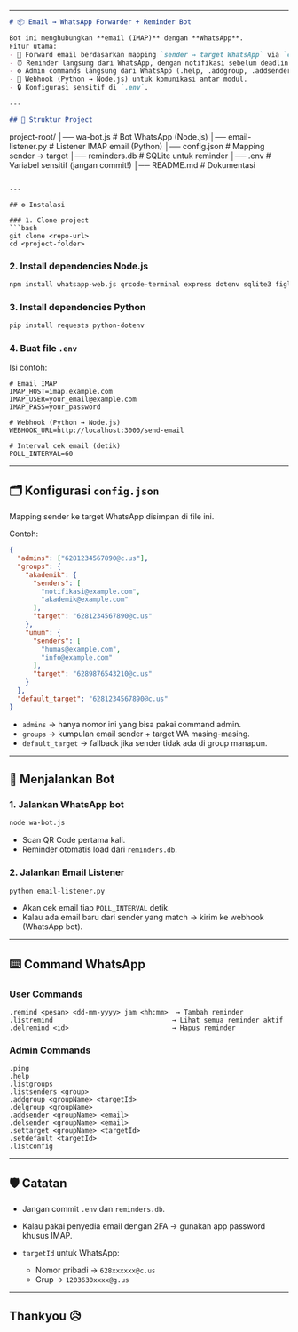 
---

```markdown
# 📦 Email → WhatsApp Forwarder + Reminder Bot  

Bot ini menghubungkan **email (IMAP)** dengan **WhatsApp**.  
Fitur utama:  
- 🔄 Forward email berdasarkan mapping `sender → target WhatsApp` via `config.json`.  
- ⏰ Reminder langsung dari WhatsApp, dengan notifikasi sebelum deadline.  
- ⚙️ Admin commands langsung dari WhatsApp (.help, .addgroup, .addsender, dst).  
- 📡 Webhook (Python → Node.js) untuk komunikasi antar modul.  
- 🔒 Konfigurasi sensitif di `.env`.  

---

## 📂 Struktur Project
```

project-root/
│── wa-bot.js         # Bot WhatsApp (Node.js)
│── email-listener.py # Listener IMAP email (Python)
│── config.json       # Mapping sender → target
│── reminders.db      # SQLite untuk reminder
│── .env              # Variabel sensitif (jangan commit!)
│── README.md         # Dokumentasi

````

---

## ⚙️ Instalasi

### 1. Clone project
```bash
git clone <repo-url>
cd <project-folder>
````

### 2. Install dependencies Node.js

```bash
npm install whatsapp-web.js qrcode-terminal express dotenv sqlite3 figlet chalk
```

### 3. Install dependencies Python

```bash
pip install requests python-dotenv
```

### 4. Buat file `.env`

Isi contoh:

```env
# Email IMAP
IMAP_HOST=imap.example.com
IMAP_USER=your_email@example.com
IMAP_PASS=your_password

# Webhook (Python → Node.js)
WEBHOOK_URL=http://localhost:3000/send-email

# Interval cek email (detik)
POLL_INTERVAL=60
```

---

## 🗂️ Konfigurasi `config.json`

Mapping sender ke target WhatsApp disimpan di file ini.

Contoh:

```json
{
  "admins": ["6281234567890@c.us"],
  "groups": {
    "akademik": {
      "senders": [
        "notifikasi@example.com",
        "akademik@example.com"
      ],
      "target": "6281234567890@c.us"
    },
    "umum": {
      "senders": [
        "humas@example.com",
        "info@example.com"
      ],
      "target": "6289876543210@c.us"
    }
  },
  "default_target": "6281234567890@c.us"
}
```

* `admins` → hanya nomor ini yang bisa pakai command admin.
* `groups` → kumpulan email sender + target WA masing-masing.
* `default_target` → fallback jika sender tidak ada di group manapun.

---

## 🚀 Menjalankan Bot

### 1. Jalankan WhatsApp bot

```bash
node wa-bot.js
```

* Scan QR Code pertama kali.
* Reminder otomatis load dari `reminders.db`.

### 2. Jalankan Email Listener

```bash
python email-listener.py
```

* Akan cek email tiap `POLL_INTERVAL` detik.
* Kalau ada email baru dari sender yang match → kirim ke webhook (WhatsApp bot).

---

## ⌨️ Command WhatsApp

### User Commands

```
.remind <pesan> <dd-mm-yyyy> jam <hh:mm>  → Tambah reminder
.listremind                              → Lihat semua reminder aktif
.delremind <id>                          → Hapus reminder
```

### Admin Commands

```
.ping
.help
.listgroups
.listsenders <group>
.addgroup <groupName> <targetId>
.delgroup <groupName>
.addsender <groupName> <email>
.delsender <groupName> <email>
.settarget <groupName> <targetId>
.setdefault <targetId>
.listconfig
```

---

## 🛡️ Catatan

* Jangan commit `.env` dan `reminders.db`.
* Kalau pakai penyedia email dengan 2FA → gunakan app password khusus IMAP.
* `targetId` untuk WhatsApp:

  * Nomor pribadi → `628xxxxxx@c.us`
  * Grup → `1203630xxxx@g.us`

---

## Thankyou 😥
